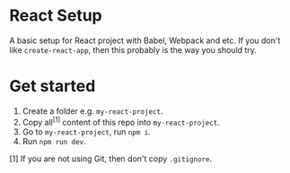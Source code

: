 # React Setup

A basic setup for React project with Babel, Webpack and etc. If you don't like `create-react-app`, then this probably is the way you should try.

# Get started

1. Create a folder e.g. `my-react-project`.
2. Copy all<sup>[1]</sup> content of this repo into `my-react-project`. 
3. Go to `my-react-project`, run `npm i`.
4. Run `npm run dev`.

[1] If you are not using Git, then don't copy `.gitignore`.
